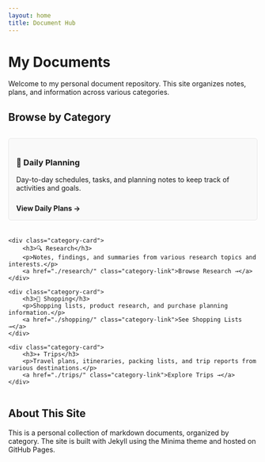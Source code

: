 ```yaml
---
layout: home
title: Document Hub
---
```


# My Documents

Welcome to my personal document repository. This site organizes notes, plans, and information across various categories.

## Browse by Category

<div class="category-section">
    <div class="category-card">
        <h3>📆 Daily Planning</h3>
        <p>Day-to-day schedules, tasks, and planning notes to keep track of activities and goals.</p>
        <a href="./daily_planning/" class="category-link">View Daily Plans →</a>
    </div>
    
    <div class="category-card">
        <h3>🔍 Research</h3>
        <p>Notes, findings, and summaries from various research topics and interests.</p>
        <a href="./research/" class="category-link">Browse Research →</a>
    </div>
    
    <div class="category-card">
        <h3>🛒 Shopping</h3>
        <p>Shopping lists, product research, and purchase planning information.</p>
        <a href="./shopping/" class="category-link">See Shopping Lists →</a>
    </div>
    
    <div class="category-card">
        <h3>✈️ Trips</h3>
        <p>Travel plans, itineraries, packing lists, and trip reports from various destinations.</p>
        <a href="./trips/" class="category-link">Explore Trips →</a>
    </div>
</div>

## About This Site

This is a personal collection of markdown documents, organized by category. The site is built with Jekyll using the Minima theme and hosted on GitHub Pages.

<style>
.category-section {
    display: grid;
    grid-template-columns: repeat(auto-fit, minmax(250px, 1fr));
    gap: 20px;
    margin: 30px 0;
}
.category-card {
    border: 1px solid #e8e8e8;
    border-radius: 5px;
    padding: 15px;
    background-color: #f9f9f9;
    transition: all 0.3s ease;
}
.category-card:hover {
    transform: translateY(-5px);
    box-shadow: 0 10px 20px rgba(0,0,0,0.1);
}
.category-link {
    display: inline-block;
    margin-top: 10px;
    font-weight: bold;
    text-decoration: none;
}
</style> 